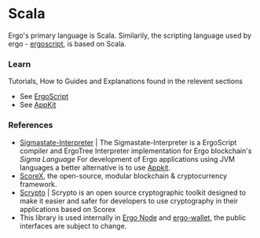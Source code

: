 # Scala

Ergo's primary language is Scala. Similarily, the scripting language used by ergo - [ergoscript](/docs/dev/lib/ergoscript.md), is based on Scala.



### Learn

Tutorials, How to Guides and Explanations found in the relevent sections
- See [ErgoScript](../lib/ergoscript.md/)
- See [AppKit](../lib/back-end.md/#Appkit)



### References
- [Sigmastate-Interpreter](https://github.com/ScorexFoundation/sigmastate-interpreter) | The Sigmastate-Interpreter is a ErgoScript compiler and ErgoTree Interpreter implementation for Ergo blockchain's *Sigma Language*  For development of Ergo applications using JVM languages a better alternative is to use [Appkit](#appkit).
- [ScoreX](https://github.com/scorexfoundation/scorex), the open-source, modular blockchain & cryptocurrency framework.
- [Scrypto](https://github.com/input-output-hk/scrypto) | Scrypto is an open source cryptographic toolkit designed to make it easier and safer for developers to use cryptography in their applications based on Scorex
- This library is used internally in [Ergo Node](https://github.com/ergoplatform/ergo) and [ergo-wallet](https://github.com/ergoplatform/ergo/tree/master/ergo-wallet), the public interfaces are subject to change.